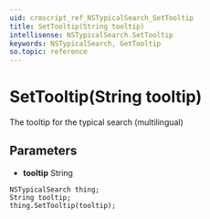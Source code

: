 ```yaml
---
uid: crmscript_ref_NSTypicalSearch_SetTooltip
title: SetTooltip(String tooltip)
intellisense: NSTypicalSearch.SetTooltip
keywords: NSTypicalSearch, GetTooltip
so.topic: reference
---
```


# SetTooltip(String tooltip)

The tooltip for the typical search (multilingual)

## Parameters

* **tooltip** String

```crmscript
NSTypicalSearch thing;
String tooltip;
thing.SetTooltip(tooltip);
```

